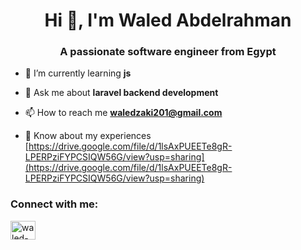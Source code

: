 <h1 align="center">Hi 👋, I'm Waled Abdelrahman</h1>
<h3 align="center">A passionate software engineer from Egypt</h3>

- 🌱 I’m currently learning **js**

- 💬 Ask me about **laravel backend development**

- 📫 How to reach me **waledzaki201@gmail.com**

- 📄 Know about my experiences [https://drive.google.com/file/d/1lsAxPUEETe8gR-LPERPziFYPCSIQW56G/view?usp=sharing](https://drive.google.com/file/d/1lsAxPUEETe8gR-LPERPziFYPCSIQW56G/view?usp=sharing)

<h3 align="left">Connect with me:</h3>
<p align="left">
<a href=["https://www.linkedin.com/in/waledzee/]" target="blank"><img align="center" src="https://raw.githubusercontent.com/rahuldkjain/github-profile-readme-generator/master/src/images/icons/Social/linked-in-alt.svg" alt="waled-Abdelrahman-dev" height="30" width="40" /></a>
</p>

